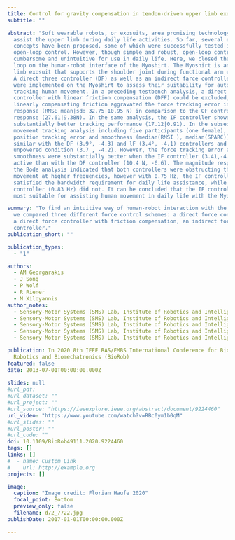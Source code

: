 ```yaml
---
title: Control for gravity compensation in tendon-driven upper limb exosuits
subtitle: ""

abstract: "Soft wearable robots, or exosuits, area promising technology to
  assist the upper limb during daily life activities. So far, several exosuit
  concepts have been proposed, some of which were successfully tested in
  open-loop control. However, though simple and robust, open-loop control is
  cumbersome and unintuitive for use in daily life. Here, we closed the control
  loop on the human-robot interface of the Myoshirt. The Myoshirt is an upper
  limb exosuit that supports the shoulder joint during functional arm elevation.
  A direct three controller (DF) as well as an indirect farce controller (IF)
  were implemented on the Myoshirt to assess their suitability for autonomously
  tracking human movement. In a preceding testbench analysis, a direct force
  controller with linear friction compensation (DFF) could be excluded, as
  linearly compensating friction aggravated the force tracking error in the ramp
  response (RMSE mean|sd: 32.75|10.95 N) in comparison to the OF controller ramp
  response (27.61|9.38N). In the same analysis, the IF controller showed
  substantially better tracking performance (17.12|0.91). In the subsequent
  movement tracking analysis including five participants (one female), the
  position tracking error and smoothness (median(RMSI ), median(SPARC)) were
  similar with the DF (3.9°, -4.3) and lF (3.4°, -4.1) controllers and in an
  unpowered condition (3.7 , -4.2). However, the force tracking error and
  smoothness were substantially better when the IF controller (3.41,-4.5) was
  active than with the DF controller (10.4 N, -6.6). The magnitude response in
  the Bode analysis indicated that both controllers were obstructing the human
  movement at higher frequencies, however with 0.75 Hz, the IF controller
  satisfied the bandwidth requirement for daily life assistance, while the DF
  controller (0.83 Hz) did not. It can he concluded that the IF controller is
  most suitable for assisting human movement in daily life with the Myoshirt."

summary: "To find an intuitive way of human-robot interaction with the Myoshirt,
  we compared three different force control schemes: a direct force controller,
  a direct force controller with friction compensation, an indirect force
  controller."
publication_short: ""  

publication_types:
  - "1"

authors:
  - AM Georgarakis
  - J Song
  - P Wolf
  - R Riener
  - M Xiloyannis
author_notes:
  - Sensory-Motor Systems (SMS) Lab, Institute of Robotics and Intelligent Systems (IRIS), ETH Zurich, Switzerland
  - Sensory-Motor Systems (SMS) Lab, Institute of Robotics and Intelligent Systems (IRIS), ETH Zurich, Switzerland
  - Sensory-Motor Systems (SMS) Lab, Institute of Robotics and Intelligent Systems (IRIS), ETH Zurich, Switzerland
  - Sensory-Motor Systems (SMS) Lab, Institute of Robotics and Intelligent Systems (IRIS), ETH Zurich, Switzerland
  - Sensory-Motor Systems (SMS) Lab, Institute of Robotics and Intelligent Systems (IRIS), ETH Zurich, Switzerland

publication: In 2020 8th IEEE RAS/EMBS International Conference for Biomedical
  Robotics and Biomechatronics (BioRob)
featured: false
date: 2013-07-01T00:00:00.000Z
    
slides: null
#url_pdf: 
#url_dataset: ""
#url_project: ""
#url_source: "https://ieeexplore.ieee.org/abstract/document/9224460"
url_video: "https://www.youtube.com/watch?v=RBc0ym1b0qM"
#url_slides: ""
#url_poster: ""
#url_code: ""
doi: 10.1109/BioRob49111.2020.9224460
tags: []
links: []
#  - name: Custom Link
#    url: http://example.org
projects: []

image:
  caption: "Image credit: Florian Haufe 2020"
  focal_point: Bottom
  preview_only: false
  filename: d72_7722.jpg
publishDate: 2017-01-01T00:00:00.000Z

---
```

